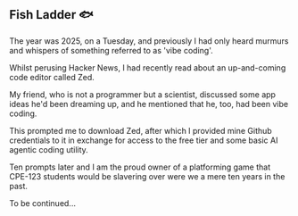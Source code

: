 ## Fish Ladder 🐟

The year was 2025, on a Tuesday, and previously I had only heard murmurs and whispers of something referred to as 'vibe coding'.

Whilst perusing Hacker News, I had recently read about an up-and-coming code editor called Zed.

My friend, who is not a programmer but a scientist, discussed some app ideas he'd been dreaming up, and he mentioned that he, too, had been vibe coding.

This prompted me to download Zed, after which I provided mine Github credentials to it in exchange for access to the free tier and some basic AI agentic coding utility.

Ten prompts later and I am the proud owner of a platforming game that CPE-123 students would be slavering over were we a mere ten years in the past.

To be continued...
